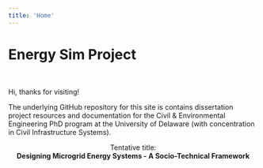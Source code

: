 ```yaml
---
title: 'Home'
---
```


# Energy Sim Project
<br>

Hi, thanks for visiting!

The underlying GitHub repository for this site is contains dissertation project resources and documentation for the Civil &amp; Environmental Engineering PhD program at the University of Delaware (with concentration in Civil Infrastructure Systems).

<center>
  Tentative title:
  <br>
  
  <strong>
    Designing Microgrid Energy Systems - A Socio-Technical Framework
  </strong>
</center>
